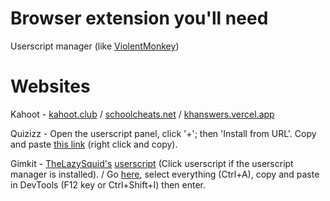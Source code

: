 # Browser extension you'll need

Userscript manager (like [ViolentMonkey](https://violentmonkey.github.io/get-it/))

# Websites

Kahoot - [kahoot.club](https://kahoot.club) / [schoolcheats.net](https://schoolcheats.net/kahoot) / [khanswers.vercel.app](https://khanswers.vercel.app/)

Quizizz - Open the userscript panel, click '+'; then 'Install from URL'. Copy and paste [this link](https://raw.githubusercontent.com/gbaranski/quizizz-cheat/refs/heads/master/scripts/tampermonkey-alternative-method.js) (right click and copy).

Gimkit - [TheLazySquid's](https://github.com/TheLazySquid/GimkitCheat) [userscript](https://raw.githubusercontent.com/TheLazySquid/GimkitCheat/main/build/bundle.user.js) (Click userscript if the userscript manager is installed). / Go [here](https://raw.githubusercontent.com/pogforgor/cool-sites/refs/heads/main/cheatnetwork-gimkit.js), select everything (Ctrl+A), copy and paste in DevTools (F12 key or Ctrl+Shift+I) then enter.

